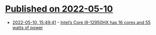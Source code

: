 # [Published on 2022-05-10](index.md)

* [2022-05-10, 15:49:41](https://news.ycombinator.com/item?id=31328542) - [Intel’s Core i9-12950HX has 16 cores and 55 watts of power](https://www.theverge.com/2022/5/10/23065131/intel-core-i9-12950hx-mobile-laptop-processor-16-cores-55-watts)
